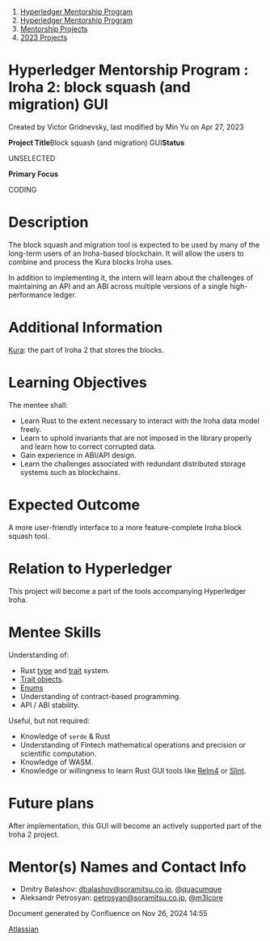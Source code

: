 1. [Hyperledger Mentorship Program](index.html)
2. [Hyperledger Mentorship Program](Hyperledger-Mentorship-Program_21954571.html)
3. [Mentorship Projects](Mentorship-Projects_21954604.html)
4. [2023 Projects](2023-Projects_21954865.html)

# Hyperledger Mentorship Program : Iroha 2: block squash (and migration) GUI

Created by Victor Gridnevsky, last modified by Min Yu on Apr 27, 2023

**Project Title**Block squash (and migration) GUI**Status**

UNSELECTED

**Primary Focus**

CODING 

# Description

The block squash and migration tool is expected to be used by many of the long-term users of an Iroha-based blockchain. It will allow the users to combine and process the Kura blocks Iroha uses.

In addition to implementing it, the intern will learn about the challenges of maintaining an API and an ABI across multiple versions of a single high-performance ledger.

# Additional Information

[Kura](https://hyperledger.github.io/iroha-2-docs/guide/glossary.html#kura-warehouse): the part of Iroha 2 that stores the blocks.

# Learning Objectives

The mentee shall:

- Learn Rust to the extent necessary to interact with the Iroha data model freely.
- Learn to uphold invariants that are not imposed in the library properly and learn how to correct corrupted data.
- Gain experience in ABI/API design.
- Learn the challenges associated with redundant distributed storage systems such as blockchains.

# Expected Outcome

A more user-friendly interface to a more feature-complete Iroha block squash tool.

# Relation to Hyperledger

This project will become a part of the tools accompanying Hyperledger Iroha.

# Mentee Skills

Understanding of:

- Rust [type](https://doc.rust-lang.org/reference/type-system.html) and [trait](https://doc.rust-lang.org/book/ch10-02-traits.html) system.
- [Trait objects](https://doc.rust-lang.org/book/ch17-02-trait-objects.html).
- [Enums](https://web.mit.edu/rust-lang_v1.25/arch/amd64_ubuntu1404/share/doc/rust/html/book/first-edition/enums.html)
- Understanding of contract-based programming.
- API / ABI stability.

Useful, but not required:

- Knowledge of `serde` &amp; Rust
- Understanding of Fintech mathematical operations and precision or scientific computation.
- Knowledge of WASM.
- Knowledge or willingness to learn Rust GUI tools like [Relm4](https://relm4.org/) or [Slint](https://slint-ui.com/).

# Future plans

After implementation, this GUI will become an actively supported part of the Iroha 2 project.

# Mentor(s) Names and Contact Info

- Dmitry Balashov: [dbalashov@soramitsu.co.jp](mailto:dbalashov@soramitsu.co.jp), [@quacumque](https://t.me/quacumque)
- Aleksandr Petrosyan: [petrosyan@soramitsu.co.jp](mailto:petrosyan@soramitsu.co.jp), [@m3lcore](https://t.me/m3lcore)

Document generated by Confluence on Nov 26, 2024 14:55

[Atlassian](http://www.atlassian.com/)
